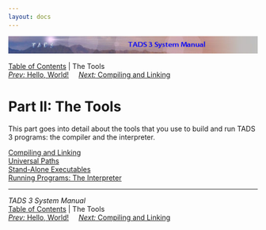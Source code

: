 ```yaml
---
layout: docs
---
```

<div class="topbar">

<img src="topbar.jpg" data-border="0" />

</div>

<div class="nav">

<a href="toc.html" class="nav">Table of Contents</a> \| The Tools  
<span class="navnp"><a href="hello.html" class="nav"><em>Prev:</em> Hello, World!</a>
   
<a href="build.html" class="nav"><em>Next:</em> Compiling and Linking</a>
    </span>

</div>

<div class="main">

# Part II: The Tools

This part goes into detail about the tools that you use to build and run
TADS 3 programs: the compiler and the interpreter.

<div class="sectoc">

[Compiling and Linking](build.html)  
[Universal Paths](univpath.html)  
[Stand-Alone Executables](aloneexe.html)  
[Running Programs: The Interpreter](terp.html)  

</div>

</div>

------------------------------------------------------------------------

<div class="navb">

*TADS 3 System Manual*  
<a href="toc.html" class="nav">Table of Contents</a> \| The Tools  
<span class="navnp"><a href="hello.html" class="nav"><em>Prev:</em> Hello, World!</a>
   
<a href="build.html" class="nav"><em>Next:</em> Compiling and Linking</a>
    </span>

</div>
